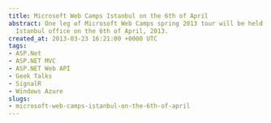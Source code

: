 ```yaml
---
title: Microsoft Web Camps Istanbul on the 6th of April
abstract: One leg of Microsoft Web Camps spring 2013 tour will be held in Microsoft
  Istanbul office on the 6th of April, 2013.
created_at: 2013-03-23 16:21:00 +0000 UTC
tags:
- ASP.Net
- ASP.NET MVC
- ASP.NET Web API
- Geek Talks
- SignalR
- Windows Azure
slugs:
- microsoft-web-camps-istanbul-on-the-6th-of-april
---
```

